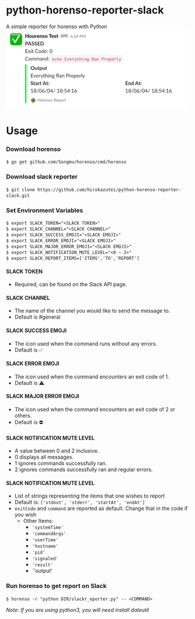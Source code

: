 # python-horenso-reporter-slack
A simple reporter for horenso with Python
![Demo Image](https://github.com/hirokazutei/python-horenso-reporter-slack/blob/master/demoimg.png)

# Usage
### Download horenso
~~~
$ go get github.com/Songmu/horenso/cmd/horenso
~~~

### Download slack reporter
~~~
$ git clone https://github.com/hirokazutei/python-horenso-reporter-slack.git
~~~

### Set Environment Variables
~~~
$ export SLACK_TOKEN="<SLACK TOKEN>"
$ export SLACK_CHANNEL="<SLACK CHANNEL>"
$ export SLACK_SUCCESS_EMOJI="<SLACK EMOJI>"
$ export SLACK_ERROR_EMOJI="<SLACK EMOJI>"
$ export SLACK_MAJOR_ERROR_EMOJI="<SLACK EMOJI>"
$ export SLACK_NOTIFICATION_MUTE_LEVEL="<0 ~ 2>"
$ export SLACK_REPORT_ITEMS=['ITEMS','TO','REPORT']
~~~

#### SLACK TOKEN
* Required, can be found on the Slack API page.

#### SLACK CHANNEL
* The name of the channel you would like to send the message to.
* Default is #general

#### SLACK SUCCESS EMOJI
* The icon used when the command runs without any errors.
* Default is :white_check_mark:

#### SLACK ERROR EMOJI
* The icon used when the command encounters an exit code of 1.
* Default is :warning:

#### SLACK MAJOR ERROR EMOJI
* The icon used when the command encounters an exit code of 2 or others.
* Default is :no_entry:

#### SLACK NOTIFICATION MUTE LEVEL
* A value between 0 and 2 inclusive.
* 0 displays all messages.
* 1 ignores commands successfully ran.
* 2 ignores commands successfully ran and regular errors.

#### SLACK NOTIFICATION MUTE LEVEL
* List of strings representing the items that one wishes to report
* Default is: `['stdout', 'stderr', 'startAt', 'endAt']`
* `exitCode` and `command` are reported as default. Change that in the code if you wish
  * Other Items:
    * `'systemTime'`
    * `'commandArgs'`
    * `'userTime'`
    * `'hostname'`
    * `'pid'`
    * `'signaled'`
    * `'result'`
    * `'output'

### Run horenso to get report on Slack
~~~
$ horenso -r "python DIR/slackr_eporter.py" -- <COMMAND>
~~~

*Note: If you are using python3, you will need install dateutil*
